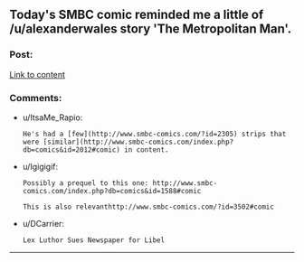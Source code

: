 ## Today's SMBC comic reminded me a little of /u/alexanderwales story 'The Metropolitan Man'.

### Post:

[Link to content](http://www.smbc-comics.com/?id=3637#comic)

### Comments:

- u/ItsaMe_Rapio:
  ```
  He's had a [few](http://www.smbc-comics.com/?id=2305) strips that were [similar](http://www.smbc-comics.com/index.php?db=comics&id=2012#comic) in content.
  ```

- u/Igigigif:
  ```
  Possibly a prequel to this one: http://www.smbc-comics.com/index.php?db=comics&id=1588#comic

  This is also relevanthttp://www.smbc-comics.com/?id=3502#comic
  ```

- u/DCarrier:
  ```
  Lex Luthor Sues Newspaper for Libel
  ```

---

